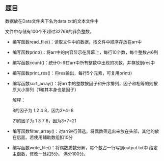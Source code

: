 ## 题目

数据放在Data文件夹下名为data.txt的文本文件中

文件中存储有100个不超过32768的非负整数。

- 编写函数read_file()：读取文件中的数据，按文件中顺序存放在arr中 

- 编写函数print()：将arr中的内容显示在屏幕上，每行10个数，每个整数占6列 

- 编写函数count()：统计0~9在arr中所有整数中出现的次数，并存放到res中 

- 编写函数print_res()：将res输出，每行5个元素，可复用print() 

- 编写函数sort_array()：将arr中的整数按因子和升序排列，因子和相等的则按原大小排列（1和其本身也是因子） 

  解释：

  8的因子为 1 2 4 8，因为2*4=8

  21的因子为 1 3 7 8，因为3*7=21

- 编写函数filter_array()：对arr进行筛选，将偶数筛选出来放在头部，其他的放在后面。若使用辅助数组扣10分 

- 编写函数write_file()：将偶数质数分解，每个数占一行写到output.txt中 给定主函数，修改一处扣5分。 满分100分。